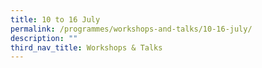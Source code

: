 ```yaml
---
title: 10 to 16 July
permalink: /programmes/workshops-and-talks/10-16-july/
description: ""
third_nav_title: Workshops & Talks
---
```

